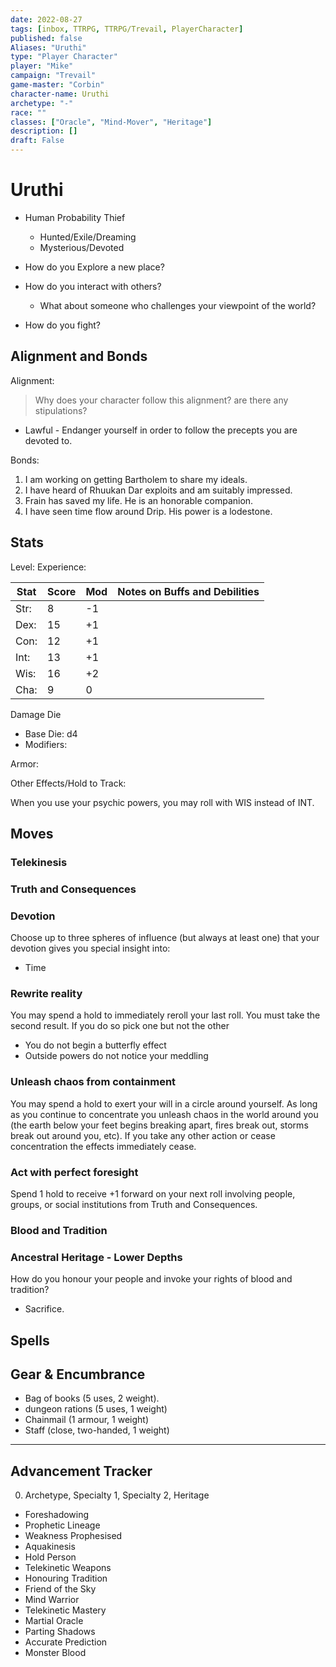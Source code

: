 ```yaml
---
date: 2022-08-27
tags: [inbox, TTRPG, TTRPG/Trevail, PlayerCharacter]
published: false
Aliases: "Uruthi"
type: "Player Character"
player: "Mike"
campaign: "Trevail"
game-master: "Corbin"
character-name: Uruthi
archetype: "-"
race: ""
classes: ["Oracle", "Mind-Mover", "Heritage"]
description: []
draft: False
---
```


# Uruthi

- Human Probability Thief
  - Hunted/Exile/Dreaming
  - Mysterious/Devoted

- How do you Explore a new place?
- How do you interact with others?
  - What about someone who challenges your viewpoint of the world?
- How do you fight?

## Alignment and Bonds

Alignment: 
  > Why does your character follow this alignment? are there any stipulations?
  
  - Lawful - Endanger yourself in order to follow the precepts you are devoted to.

Bonds:

1. I am working on getting Bartholem to share my ideals.
2. I have heard of Rhuukan Dar exploits and am suitably impressed.
3. Frain has saved my life. He is an honorable companion.
4. I have seen time flow around Drip. His power is a lodestone.


## Stats

Level:
Experience:

| Stat | Score | Mod | Notes on Buffs and Debilities                                      |
| ---- | ----- | --- | ------------------------------------------------------------------ |
| Str: | 8     | -1   |                                                                    |
| Dex: | 15    | +1  | |
| Con: | 12    | +1  |                                                                    |
| Int: | 13    | +1  |                                                                    |
| Wis: | 16    | +2  |                                                                    |
| Cha: | 9     | 0  |                                                                    |

Damage Die
- Base Die: d4
- Modifiers:

Armor:

Other Effects/Hold to Track:

When you use your psychic powers, you may roll with WIS instead of INT.

## Moves

### Telekinesis


### Truth and Consequences

### Devotion
Choose up to three spheres of influence (but always at least one) that your devotion gives you special insight into:
- Time


### Rewrite reality

You may spend a hold to immediately reroll your last roll. You must take the second result. If you do so pick one but not the other

- You do not begin a butterfly effect
- Outside powers do not notice your meddling

### Unleash chaos from containment

You may spend a hold to exert your will in a circle around yourself. As long as you continue to concentrate you unleash chaos in the world around you (the earth below your feet begins breaking apart, fires break out, storms break out around you, etc). If you take any other action or cease concentration the effects immediately cease.

### Act with perfect foresight

Spend 1 hold to receive +1 forward on your next roll involving people, groups, or social institutions from Truth and Consequences.

### Blood and Tradition

### Ancestral Heritage - Lower Depths
How do you honour your people and invoke your rights of blood and tradition?

- Sacrifice.

## Spells

## Gear & Encumbrance

- Bag of books (5 uses, 2 weight).
- dungeon rations (5 uses, 1 weight)
- Chainmail (1 armour, 1 weight)
- Staff (close, two-handed, 1 weight)

---

## Advancement Tracker

0. Archetype, Specialty 1, Specialty 2, Heritage

- Foreshadowing
- Prophetic Lineage
- Weakness Prophesised
- Aquakinesis
- Hold Person
- Telekinetic Weapons
- Honouring Tradition
- Friend of the Sky
- Mind Warrior
- Telekinetic Mastery
- Martial Oracle
- Parting Shadows
- Accurate Prediction
- Monster Blood